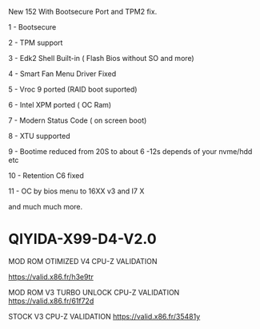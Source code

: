 
New 152 With Bootsecure Port and TPM2 fix.


1 - Bootsecure

2 - TPM support

3 - Edk2 Shell Built-in  ( Flash Bios without SO and more)

4 - Smart Fan Menu Driver Fixed 

5 - Vroc 9 ported (RAID boot suported)

6 - Intel XPM ported ( OC Ram)

7 - Modern Status Code ( on screen boot)

8 - XTU supported 

9 - Bootime reduced from 20S to about 6 -12s depends of your nvme/hdd etc

10 - Retention C6 fixed

11 - OC by bios menu to 16XX v3 and I7 X 


and much much more.

# QIYIDA-X99-D4-V2.0


MOD ROM OTIMIZED V4 CPU-Z VALIDATION 

https://valid.x86.fr/h3e9tr

MOD ROM V3 TURBO UNLOCK CPU-Z VALIDATION
https://valid.x86.fr/61f72d

STOCK V3 CPU-Z VALIDATION
https://valid.x86.fr/35481y
